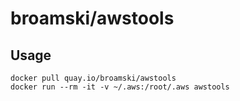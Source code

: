 # broamski/awstools

## Usage
	docker pull quay.io/broamski/awstools
	docker run --rm -it -v ~/.aws:/root/.aws awstools
